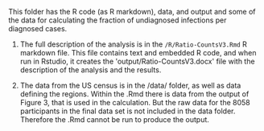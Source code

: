 This folder has the R code (as R markdown), data, and output and some of the data for calculating the fraction of undiagnosed infections per diagnosed cases. 

1. The full description of the analysis is in the `/R/Ratio-CountsV3.Rmd` R markdown file. This file contains text and embedded R code, and when run in Rstudio, it creates the 'output/Ratio-CountsV3.docx' file with the description of the analysis and the results. 

2. The data from the US census is in the /data/ folder, as well as data defining the regions. Within the .Rmd there is data from the output of Figure 3, that is used in the calculation. But the raw data for the 8058 participants in the final data set is not included in the data folder. Therefore the .Rmd cannot be run to produce the output.
